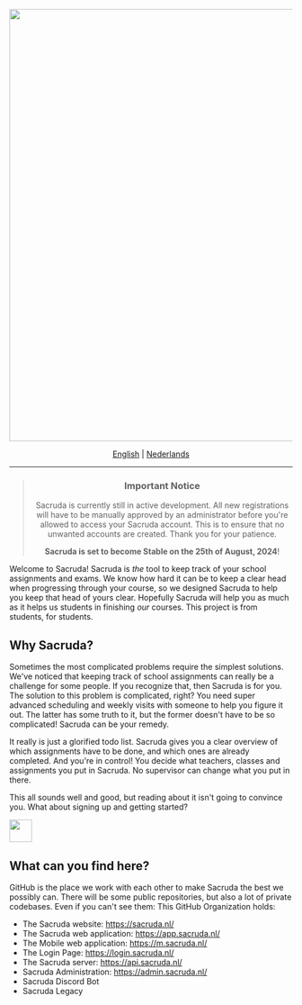 <div align="center">
  
<p align="center">
    <a href="https://login.sacruda.nl/" target="_blank" rel="noopener">
        <img src="https://github.com/user-attachments/assets/c5aba244-4add-4873-b83d-9f91b4b6a6bf" width="768px"/>
    </a>
</p>

[English](README-EN.md) | [Nederlands](README.md)

---

> ### Important Notice
> 
> Sacruda is currently still in active development. All new registrations will have to be manually approved by an administrator before you're allowed to access your Sacruda account. This is to ensure that no unwanted accounts are created. Thank you for your patience.
>
> **Sacruda is set to become Stable on __the 25th of August, 2024__**!

</div>


Welcome to Sacruda! Sacruda is _the_ tool to keep track of your school assignments and exams. We know how hard it can be to keep a clear head when progressing through your course, so we designed Sacruda to help you keep that head of yours clear. Hopefully Sacruda will help you as much as it helps us students in finishing _our_ courses. This project is from students, for students.

## Why Sacruda?

Sometimes the most complicated problems require the simplest solutions. We've noticed that keeping track of school assignments can really be a challenge for some people. If you recognize that, then Sacruda is for you. The solution to this problem is complicated, right? You need super advanced scheduling and weekly visits with someone to help you figure it out. The latter has some truth to it, but the former doesn't have to be so complicated! Sacruda can be your remedy.

It really is just a glorified todo list. Sacruda gives you a clear overview of which assignments have to be done, and which ones are already completed. And you're in control! You decide what teachers, classes and assignments you put in Sacruda. No supervisor can change what you put in there.

This all sounds well and good, but reading about it isn't going to convince you. What about signing up and getting started?

<a href="https://login.sacruda.nl/" target="_blank" rel="noopener">
    <img src="https://github.com/user-attachments/assets/a5ce53f8-1ca7-4d6e-83a1-af7649dac14a" height="40px"/>
</a>

## What can you find here?

GitHub is the place we work with each other to make Sacruda the best we possibly can. There will be some public repositories, but also a lot of private codebases. Even if you can't see them: This GitHub Organization holds:

- The Sacruda website: https://sacruda.nl/
- The Sacruda web application: https://app.sacruda.nl/
- The Mobile web application: https://m.sacruda.nl/
- The Login Page: https://login.sacruda.nl/
- The Sacruda server: https://api.sacruda.nl/
- Sacruda Administration: https://admin.sacruda.nl/
- Sacruda Discord Bot
- Sacruda Legacy
